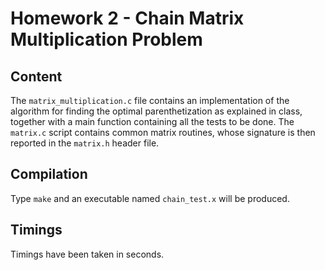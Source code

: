 # Homework 2 - Chain Matrix Multiplication Problem
## Content
The `matrix_multiplication.c` file contains an implementation of the algorithm for finding the optimal parenthetization as explained in class, together with a main function containing all the tests to be done. The `matrix.c` script contains common matrix routines, whose signature is then reported in the `matrix.h` header file.

## Compilation
Type `make` and an executable named `chain_test.x` will be produced.

## Timings
Timings have been taken in seconds.
